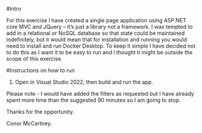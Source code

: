 
#Intro

For this exercise I have created a single page application using ASP.NET core MVC and JQuery – it’s just a library not a framework.  I was tempted to add in a relational or NoSQL database so that state could be maintained indefinitely, but it would mean that for installation and running you would need to install and run Docker Desktop.  To keep it simple I have decided not to do this as I want it to be easy to run and I thought it might be outside the scope of this exercise.

#Instructions on how to run

1. Open in Visual Studio 2022, then build and run the app.

Please note - I would have added the filters as requested but I have already spent more time than the suggested 90 minutes so I am going to stop.

Thanks for the opportunity.

Conor McCartney.
